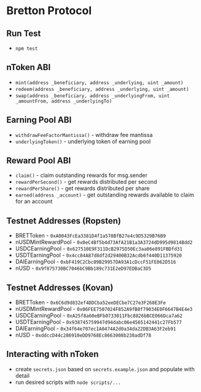 # Bretton Protocol

## Run Test
- `npm test`

## nToken ABI
- `mint(address _beneficiary, address _underlying, uint _amount)`
- `redeem(address _beneficiary, address _underlying, uint _amount)`
- `swap(address _beneficiary, address _underlyingFrom, uint _amountFrom, address _underlyingTo)`

## Earning Pool ABI
- `withdrawFeeFactorMantissa()` - withdraw fee mantissa
- `underlyingToken()` - underlying token of earning pool

## Reward Pool ABI
- `claim()` - claim outstanding rewards for msg.sender
- `rewardPerSecond()` - get rewards distributed per second
- `rewardPerShare()` - get rewards distributed per share
- `earned(address _account)` - get outstanding rewards available to claim for an account

## Testnet Addresses (Ropsten)
- BRETToken - `0xA0043FcEa3381D4f1a578BfB27e4c9D5329B76B9`
- nUSDMintRewardPool - `0x0eC4Bf5b4d73AfA21B1a3A3724dD995d9814Bdd2`
- USDCEarningPool - `0x627510E9F311DcB2975D50Ec3aa06e891FBDfd31`
- USDTEarningPool - `0x4cc84A87d8df2d29400B32Acdb6f440D11375920`
- DAIEarningPool - `0xbF419C2Cbc09B29957DA93A1cDccF51FE062D516`
- nUSD - `0x9f875730BC7046bC9Bb189c731E2eD97EDBaC3D5`

## Testnet Addresses (Kovan)
- BRETToken - `0x6C6d9d832ef4DDCba52eeDECbe7C27e3F268E3Fe`
- nUSDMintRewardPool - `0x06FEE7507024F852A9fB8f79034E0F6647B4E4e3`
- USDCEarningPool - `0xA25f8a60eBFb0733011Fbc8826bBCE066Dca7a62`
- USDTEarningPool - `0x938745759947d94dabc06e4565142441c27Fb577`
- DAIEarningPool - `0x34f64e707ec1A0474A2d0a34da22DB3A63F2eb91`
- nUSD - `0xddccD44c286910eDD9768Ec8663008b238adDf78`

## Interacting with nToken
- create `secrets.json` based on `secrets.example.json` and populate with detail
- run desired scripts with `node scripts/...`
